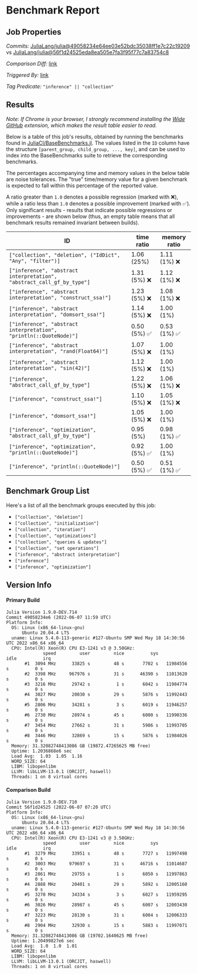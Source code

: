 # Benchmark Report

## Job Properties

*Commits:* [JuliaLang/julia@49058234e64ee03e52bdc35038ff1e7c22c19209](https://github.com/JuliaLang/julia/commit/49058234e64ee03e52bdc35038ff1e7c22c19209) vs [JuliaLang/julia@56f1d24525eda8ea505e7fa3f95f77c7a83754c8](https://github.com/JuliaLang/julia/commit/56f1d24525eda8ea505e7fa3f95f77c7a83754c8)

*Comparison Diff:* [link](https://github.com/JuliaLang/julia/compare/56f1d24525eda8ea505e7fa3f95f77c7a83754c8..49058234e64ee03e52bdc35038ff1e7c22c19209)

*Triggered By:* [link](https://github.com/JuliaLang/julia/pull/41199#issuecomment-1148570947)

*Tag Predicate:* `"inference" || "collection"`

## Results

*Note: If Chrome is your browser, I strongly recommend installing the [Wide GitHub](https://chrome.google.com/webstore/detail/wide-github/kaalofacklcidaampbokdplbklpeldpj?hl=en)
extension, which makes the result table easier to read.*

Below is a table of this job's results, obtained by running the benchmarks found in
[JuliaCI/BaseBenchmarks.jl](https://github.com/JuliaCI/BaseBenchmarks.jl). The values
listed in the `ID` column have the structure `[parent_group, child_group, ..., key]`,
and can be used to index into the BaseBenchmarks suite to retrieve the corresponding
benchmarks.

The percentages accompanying time and memory values in the below table are noise tolerances. The "true"
time/memory value for a given benchmark is expected to fall within this percentage of the reported value.

A ratio greater than `1.0` denotes a possible regression (marked with :x:), while a ratio less
than `1.0` denotes a possible improvement (marked with :white_check_mark:). Only significant results - results
that indicate possible regressions or improvements - are shown below (thus, an empty table means that all
benchmark results remained invariant between builds).

| ID | time ratio | memory ratio |
|----|------------|--------------|
| `["collection", "deletion", ("IdDict", "Any", "filter")]` | 1.06 (25%)  | 1.11 (1%) :x: |
| `["inference", "abstract interpretation", "abstract_call_gf_by_type"]` | 1.31 (5%) :x: | 1.12 (1%) :x: |
| `["inference", "abstract interpretation", "construct_ssa!"]` | 1.23 (5%) :x: | 1.08 (1%) :x: |
| `["inference", "abstract interpretation", "domsort_ssa!"]` | 1.14 (5%) :x: | 1.00 (1%)  |
| `["inference", "abstract interpretation", "println(::QuoteNode)"]` | 0.50 (5%) :white_check_mark: | 0.53 (1%) :white_check_mark: |
| `["inference", "abstract interpretation", "rand(Float64)"]` | 1.07 (5%) :x: | 1.00 (1%)  |
| `["inference", "abstract interpretation", "sin(42)"]` | 1.12 (5%) :x: | 1.00 (1%)  |
| `["inference", "abstract_call_gf_by_type"]` | 1.22 (5%) :x: | 1.06 (1%) :x: |
| `["inference", "construct_ssa!"]` | 1.10 (5%) :x: | 1.05 (1%) :x: |
| `["inference", "domsort_ssa!"]` | 1.05 (5%) :x: | 1.00 (1%)  |
| `["inference", "optimization", "abstract_call_gf_by_type"]` | 0.95 (5%)  | 0.98 (1%) :white_check_mark: |
| `["inference", "optimization", "println(::QuoteNode)"]` | 0.92 (5%) :white_check_mark: | 1.00 (1%)  |
| `["inference", "println(::QuoteNode)"]` | 0.50 (5%) :white_check_mark: | 0.51 (1%) :white_check_mark: |

## Benchmark Group List

Here's a list of all the benchmark groups executed by this job:

- `["collection", "deletion"]`
- `["collection", "initialization"]`
- `["collection", "iteration"]`
- `["collection", "optimizations"]`
- `["collection", "queries & updates"]`
- `["collection", "set operations"]`
- `["inference", "abstract interpretation"]`
- `["inference"]`
- `["inference", "optimization"]`

## Version Info

#### Primary Build

```
Julia Version 1.9.0-DEV.714
Commit 49058234e6 (2022-06-07 11:59 UTC)
Platform Info:
  OS: Linux (x86_64-linux-gnu)
      Ubuntu 20.04.4 LTS
  uname: Linux 5.4.0-113-generic #127-Ubuntu SMP Wed May 18 14:30:56 UTC 2022 x86_64 x86_64
  CPU: Intel(R) Xeon(R) CPU E3-1241 v3 @ 3.50GHz: 
              speed         user         nice          sys         idle          irq
       #1  3094 MHz      33825 s         48 s       7702 s   11984556 s          0 s
       #2  3398 MHz     967976 s         31 s      46390 s   11013620 s          0 s
       #3  3216 MHz      29742 s          1 s       6042 s   11984774 s          0 s
       #4  3027 MHz      20030 s         29 s       5876 s   11992443 s          0 s
       #5  2806 MHz      34281 s          3 s       6019 s   11946257 s          0 s
       #6  2730 MHz      28974 s         45 s       6000 s   11990336 s          0 s
       #7  3454 MHz      27662 s         31 s       5986 s   11993705 s          0 s
       #8  3446 MHz      32869 s         15 s       5876 s   11984026 s          0 s
  Memory: 31.32082748413086 GB (19872.47265625 MB free)
  Uptime: 1.2036868e6 sec
  Load Avg:  1.03  1.05  1.16
  WORD_SIZE: 64
  LIBM: libopenlibm
  LLVM: libLLVM-13.0.1 (ORCJIT, haswell)
  Threads: 1 on 8 virtual cores

```

#### Comparison Build

```
Julia Version 1.9.0-DEV.710
Commit 56f1d24525 (2022-06-07 07:20 UTC)
Platform Info:
  OS: Linux (x86_64-linux-gnu)
      Ubuntu 20.04.4 LTS
  uname: Linux 5.4.0-113-generic #127-Ubuntu SMP Wed May 18 14:30:56 UTC 2022 x86_64 x86_64
  CPU: Intel(R) Xeon(R) CPU E3-1241 v3 @ 3.50GHz: 
              speed         user         nice          sys         idle          irq
       #1  3279 MHz      33951 s         48 s       7727 s   11997498 s          0 s
       #2  3003 MHz     979697 s         31 s      46716 s   11014687 s          0 s
       #3  2861 MHz      29755 s          1 s       6050 s   11997863 s          0 s
       #4  2888 MHz      20401 s         29 s       5892 s   12005160 s          0 s
       #5  3270 MHz      34334 s          3 s       6027 s   11959295 s          0 s
       #6  3026 MHz      28987 s         45 s       6007 s   12003430 s          0 s
       #7  3223 MHz      28130 s         31 s       6004 s   12006333 s          0 s
       #8  2904 MHz      32930 s         15 s       5883 s   11997071 s          0 s
  Memory: 31.32082748413086 GB (19702.1640625 MB free)
  Uptime: 1.20499827e6 sec
  Load Avg:  1.0  1.0  1.01
  WORD_SIZE: 64
  LIBM: libopenlibm
  LLVM: libLLVM-13.0.1 (ORCJIT, haswell)
  Threads: 1 on 8 virtual cores

```
